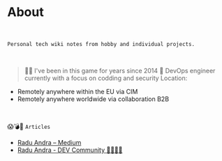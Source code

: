 # About                                 

<br />

`Personal tech wiki notes from hobby and individual projects.`

<br />

> 🧙‍♂️ I've been in this game for years since 2014
> 🚀 DevOps engineer  currently with a focus on codding and security
> Location:

- Remotely anywhere within the EU via CIM
- Remotely anywhere worldwide via collaboration B2B

<br />



😱💣🤯  `Articles`

- [Radu Andra – Medium](https://medium.com/@andragabr)
- [Radu Andra - DEV Community 👩‍💻👨‍💻](https://dev.to/dummyandra)



